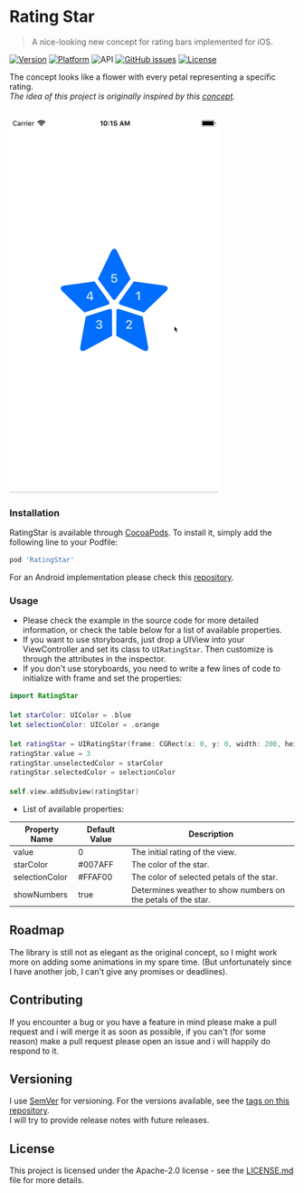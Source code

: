 # Rating Star
> A nice-looking new concept for rating bars implemented for iOS. 

[![Version](https://img.shields.io/cocoapods/v/RatingStar.svg?style=flat)](https://cocoapods.org/pods/RatingStar)
[![Platform](https://img.shields.io/cocoapods/p/RatingStar.svg?style=flat)](https://cocoapods.org/pods/RatingStar)
![API](https://img.shields.io/badge/Swift-4.0-F16D39.svg?style=flat)
[![GitHub issues](https://img.shields.io/github/issues-raw/mohakapt/ratingstar-ios.svg)](https://github.com/mohakapt/ratingstar-ios/issues)
[![License](https://img.shields.io/cocoapods/l/RatingStar.svg?style=flat)](https://cocoapods.org/pods/RatingStar)

The concept looks like a flower with every petal representing a specific rating.<br/>
*The idea of this project is originally inspired by this [concept](https://goo.gl/Yn2CCh).*
<br/><br/>

![Example](https://raw.githubusercontent.com/mohakapt/ratingstar-ios/master/Images/star.gif)

### Installation
RatingStar is available through [CocoaPods](https://cocoapods.org). To install
it, simply add the following line to your Podfile:
```ruby
pod 'RatingStar'
```
For an Android implementation please check this [repository](https://github.com/mohakapt/ratingstar-android).


### Usage
* Please check the example in the source code for more detailed information, or check the table below for a list of available properties.
* If you want to use storyboards, just drop a UIView into your ViewController and set its class to `UIRatingStar`. Then customize is through the attributes in the inspector.
* If you don't use storyboards, you need to write a few lines of code to initialize with frame and set the properties:

```swift
import RatingStar

let starColor: UIColor = .blue
let selectionColor: UIColor = .orange

let ratingStar = UIRatingStar(frame: CGRect(x: 0, y: 0, width: 200, height: 200))
ratingStar.value = 3
ratingStar.unselectedColor = starColor
ratingStar.selectedColor = selectionColor

self.view.addSubview(ratingStar)
```

* List of available properties:

|Property Name|Default Value|Description|
|---|---|---|
|value|0|The initial rating of the view.|
|starColor|#007AFF|The color of the star.|
|selectionColor|#FFAF00|The color of selected petals of the star.| 
|showNumbers|true|Determines weather to show numbers on the petals of the star.|

## Roadmap
The library is still not as elegant as the original concept, so I might work more on adding some animations in my spare time. (But unfortunately since I have another job, I can't give any promises or deadlines).


## Contributing
If you encounter a bug or you have a feature in mind please make a pull request and i will merge it as soon as possible, if you can't (for some reason) make a pull request please open an issue and i will happily do respond to it.


## Versioning
I use [SemVer](http://semver.org/) for versioning. For the versions available, see the [tags on this repository](https://github.com/mohakapt/ratingstar-ios/tags).<br/>
I will try to provide release notes with future releases.


## License
This project is licensed under the Apache-2.0 license - see the [LICENSE.md](https://github.com/mohakapt/ratingstar-ios/blob/master/LICENSE) file for more details.

